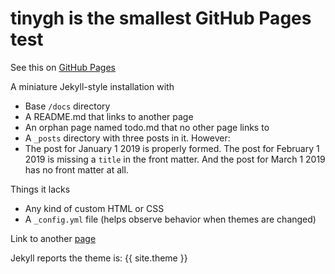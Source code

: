 # tinygh is the smallest GitHub Pages test

See this on [GitHub Pages](https://tomcam.github.io/tinygh/)

A miniature Jekyll-style installation with
* Base `/docs` directory
* A README.md that links to another page
* An orphan page named todo.md that no other page links to
* A `_posts` directory with three posts in it. However:
* The post for January 1 2019 is properly formed. The post for February 1 2019 is missing a `title` in the
front matter. And the post for March 1 2019 has no front matter at all.

Things it lacks
* Any kind of custom  HTML or CSS
* A `_config.yml` file (helps observe behavior when themes are changed)

Link to another [page](page.md)

Jekyll reports the theme is: {{ site.theme }}
